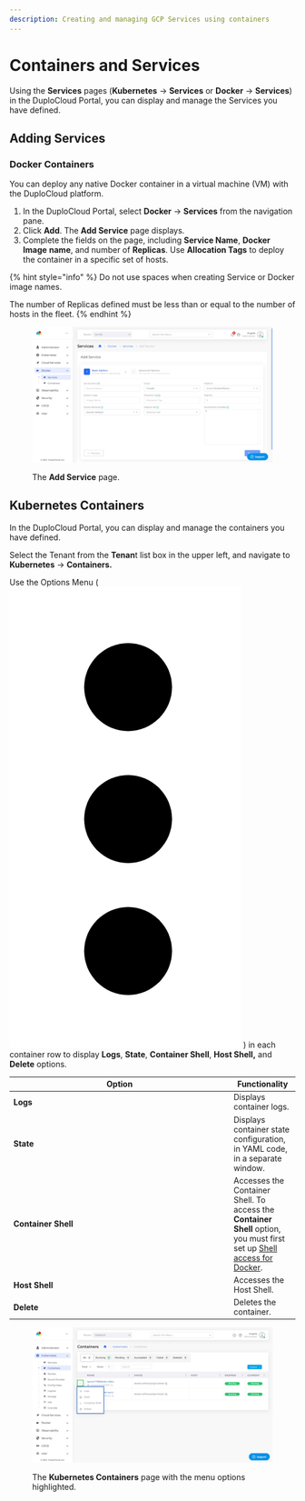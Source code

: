 ```yaml
---
description: Creating and managing GCP Services using containers
---
```


# Containers and Services

Using the **Services** pages (**Kubernetes** -> **Services** or **Docker** -> **Services**) in the DuploCloud Portal, you can display and manage the Services you have defined.

## Adding Services

### Docker Containers <a href="#id-0-toc-title" id="id-0-toc-title"></a>

You can deploy any native Docker container in a virtual machine (VM) with the DuploCloud platform.&#x20;

1. In the DuploCloud Portal, select **Docker** -> **Services** from the navigation pane.&#x20;
2. Click **Add**. The **Add Service** page displays.
3. Complete the fields on the page, including **Service Name**, **Docker Image** **name**, and number of **Replicas**. Use **Allocation Tags** to deploy the container in a specific set of hosts.&#x20;

{% hint style="info" %}
Do not use spaces when creating Service or Docker image names.

The number of Replicas defined must be less than or equal to the number of hosts in the fleet.
{% endhint %}



<div align="left">

<figure><img src="../../../.gitbook/assets/screenshot-nimbusweb.me-2024.02.15-12_07_21.png" alt=""><figcaption><p>The <strong>Add Service</strong> page.</p></figcaption></figure>

</div>

## Kubernetes Containers

In the DuploCloud Portal, you can display and manage the containers you have defined.

Select the Tenant from the **Tenan**t list box in the upper left, and navigate to **Kubernetes** -> **Containers.**

Use the Options Menu ( <img src="../../../.gitbook/assets/Kabab_three_Vertical_dots (1) (1).png" alt="" data-size="line"> ) in each container row to display **Logs**, **State**, **Container Shell**, **Host Shell,** and **Delete** options.&#x20;

<table><thead><tr><th width="374">Option</th><th>Functionality</th></tr></thead><tbody><tr><td><strong>Logs</strong></td><td>Displays container logs.</td></tr><tr><td><strong>State</strong></td><td>Displays container state configuration, in YAML code, in a separate window.</td></tr><tr><td><strong>Container Shell</strong></td><td>Accesses the Container Shell. To access the <strong>Container Shell</strong> option, you must first set up <a href="../../prerequisites/shell-access-for-docker.md">Shell access for Docker</a>.</td></tr><tr><td><strong>Host Shell</strong></td><td>Accesses the Host Shell.</td></tr><tr><td><strong>Delete</strong></td><td>Deletes the container.</td></tr></tbody></table>

<div align="left">

<figure><img src="../../../.gitbook/assets/screenshot-nimbusweb.me-2024.02.15-12_10_00.png" alt=""><figcaption><p>The <strong>Kubernetes Containers</strong> page with the menu options highlighted.</p></figcaption></figure>

</div>
